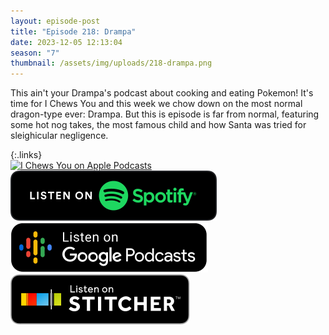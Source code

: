 ```yaml
---
layout: episode-post
title: "Episode 218: Drampa"
date: 2023-12-05 12:13:04
season: "7"
thumbnail: /assets/img/uploads/218-drampa.png
---
```

This ain't your Drampa's podcast about cooking and eating Pokemon! It's time for I Chews You and this week we chow down on the most normal dragon-type ever: Drampa. But this is episode is far from normal, featuring some hot nog takes, the most famous child and how Santa was tried for sleighicular negligence.

{:.links}  
[![I Chews You on Apple Podcasts](https://linkmaker.itunes.apple.com/en-us/badge-lrg.svg?releaseDate=2019-04-16T00:00:00Z&kind=podcast&bubble=podcasts)](https://podcasts.apple.com/us/podcast/218-drampa/id1455409177?i=1000637540209)  [![I Chews You on Spotify](/assets/img/uploads/spotify-badge-button.svg)](https://open.spotify.com/episode/4qcgkIGVGR8cSZYiZE0atY?si=jqcvmUXcS3i1BXfn5xPqOA)  [![I Chews You on Google Podcasts](/assets/img/uploads/google-podcasts-badge-button.svg)](https://podcasts.google.com/feed/aHR0cHM6Ly9mZWVkcy5saWJzeW4uY29tLzE2ODgyMS9yc3M/episode/YzJiMTYyODAtZmZiMC00NTY2LTg2MjctZDFlNGUyZTY0NGIx?sa=X&ved=0CAUQkfYCahcKEwi4oPW08oqEAxUAAAAAHQAAAAAQAQ)  [![I Chews You on Stitcher](/assets/img/uploads/stitcher-badge-button.svg)](undefined)